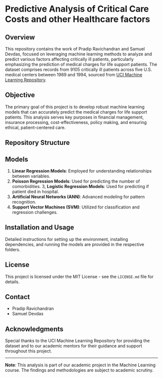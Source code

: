 # Predictive Analysis of Critical Care Costs and other Healthcare factors

## Overview

This repository contains the work of Pradip Ravichandran and Samuel Devdas, focused on leveraging machine learning methods to analyze and predict various factors affecting critically ill patients, particularly emphasizing the prediction of medical charges for life support patients. The dataset comprises records from 9105 critically ill patients across five U.S. medical centers between 1989 and 1994, sourced from [UCI Machine Learning Repository](https://archive.ics.uci.edu/dataset/880/support2).

## Objective

The primary goal of this project is to develop robust machine learning models that can accurately predict the medical charges for life support patients. This analysis serves key purposes in financial management, insurance processing, cost-effectiveness, policy making, and ensuring ethical, patient-centered care.

## Repository Structure


## Models

1. **Linear Regression Models**: Employed for understanding relationships between variables.
2. **Poisson Regression Models**: Used for predicting the number of comorbidities.
3, **Logistic Regression Models**: Used for predicting if patient died in hospital.
4. **Artificial Neural Networks (ANN)**: Advanced modeling for pattern recognition.
5. **Support Vector Machines (SVM)**: Utilized for classification and regression challenges.

## Installation and Usage

Detailed instructions for setting up the environment, installing dependencies, and running the models are provided in the respective folders.

## License

This project is licensed under the MIT License - see the `LICENSE.md` file for details.

## Contact

- Pradip Ravichandran 
- Samuel Devdas

## Acknowledgments

Special thanks to the UCI Machine Learning Repository for providing the dataset and to our academic mentors for their guidance and support throughout this project.

---

**Note**: This analysis is part of our academic project in the Machine Learning course. The findings and methodologies are subject to academic scrutiny.
